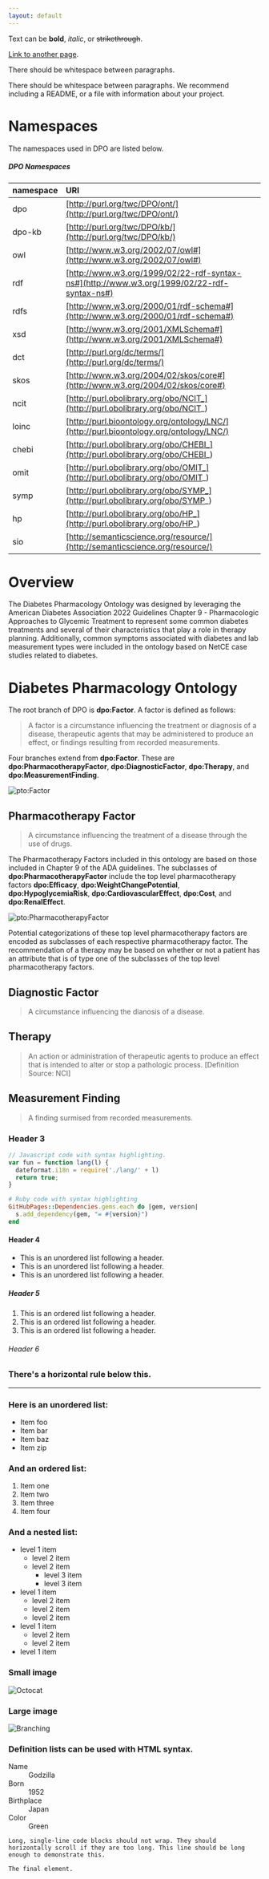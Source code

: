 ```yaml
---
layout: default
---
```


Text can be **bold**, _italic_, or ~~strikethrough~~.

[Link to another page](./another-page.html).

There should be whitespace between paragraphs.

There should be whitespace between paragraphs. We recommend including a README, or a file with information about your project.

# Namespaces

The namespaces used in DPO are listed below.

##### DPO Namespaces

| namespace | URI |
|:-------------|:------------------|
| dpo | [http://purl.org/twc/DPO/ont/](http://purl.org/twc/DPO/ont/) |
| dpo-kb | [http://purl.org/twc/DPO/kb/](http://purl.org/twc/DPO/kb/) |
| owl | [http://www.w3.org/2002/07/owl#](http://www.w3.org/2002/07/owl#) |
| rdf | [http://www.w3.org/1999/02/22-rdf-syntax-ns#](http://www.w3.org/1999/02/22-rdf-syntax-ns#) |
| rdfs | [http://www.w3.org/2000/01/rdf-schema#](http://www.w3.org/2000/01/rdf-schema#) |
| xsd | [http://www.w3.org/2001/XMLSchema#](http://www.w3.org/2001/XMLSchema#) |
| dct | [http://purl.org/dc/terms/](http://purl.org/dc/terms/) |
| skos | [http://www.w3.org/2004/02/skos/core#](http://www.w3.org/2004/02/skos/core#) |
| ncit | [http://purl.obolibrary.org/obo/NCIT_](http://purl.obolibrary.org/obo/NCIT_) |
| loinc | [http://purl.bioontology.org/ontology/LNC/](http://purl.bioontology.org/ontology/LNC/) |
| chebi | [http://purl.obolibrary.org/obo/CHEBI_](http://purl.obolibrary.org/obo/CHEBI_) |
| omit | [http://purl.obolibrary.org/obo/OMIT_](http://purl.obolibrary.org/obo/OMIT_) |
| symp | [http://purl.obolibrary.org/obo/SYMP_](http://purl.obolibrary.org/obo/SYMP_) |
| hp | [http://purl.obolibrary.org/obo/HP_](http://purl.obolibrary.org/obo/HP_) |
| sio | [http://semanticscience.org/resource/](http://semanticscience.org/resource/) |


# Overview

The Diabetes Pharmacology Ontology was designed by leveraging the American Diabetes Association 2022 Guidelines Chapter 9 - Pharmacologic Approaches to Glycemic Treatment to represent some common diabetes treatments and several of their characteristics that play a role in therapy planning. Additionally, common symptoms associated with diabetes and lab measurement types were included in the ontology based on NetCE case studies related to diabetes.

# Diabetes Pharmacology Ontology

The root branch of DPO is **dpo:Factor**. A factor is defined as follows:
> A factor is a circumstance influencing the treatment or diagnosis of a disease, therapeutic agents that may be administered to produce an effect, or findings resulting from recorded measurements.

Four branches extend from **dpo:Factor**. These are **dpo:PharmacotherapyFactor**, **dpo:DiagnosticFactor**, **dpo:Therapy**, and **dpo:MeasurementFinding**.

![pto:Factor](./assets/images/Factor.png)

## Pharmacotherapy Factor
> A circumstance influencing the treatment of a disease through the use of drugs.

The Pharmacotherapy Factors included in this ontology are based on those included in Chapter 9 of the ADA guidelines. The subclasses of **dpo:PharmacotherapyFactor** include the top level pharmacotherapy factors **dpo:Efficacy**, **dpo:WeightChangePotential**, **dpo:HypoglycemiaRisk**, **dpo:CardiovascularEffect**, **dpo:Cost**, and **dpo:RenalEffect**.


![pto:PharmacotherapyFactor](./assets/images/PharmacotherapyFactor.png)

Potential categorizations of these top level pharmacotherapy factors are encoded as subclasses of each respective pharmacotherapy factor. The recommendation of a therapy may be based on whether or not a patient has an attribute that is of type one of the subclasses of the top level pharmacotherapy factors.


## Diagnostic Factor
> A circumstance influencing the dianosis of a disease.


## Therapy
> An action or administration of therapeutic agents to produce an effect that is intended to alter or stop a pathologic process. [Definition Source: NCI]


## Measurement Finding
> A finding surmised from recorded measurements.



### Header 3

```js
// Javascript code with syntax highlighting.
var fun = function lang(l) {
  dateformat.i18n = require('./lang/' + l)
  return true;
}
```

```ruby
# Ruby code with syntax highlighting
GitHubPages::Dependencies.gems.each do |gem, version|
  s.add_dependency(gem, "= #{version}")
end
```

#### Header 4

*   This is an unordered list following a header.
*   This is an unordered list following a header.
*   This is an unordered list following a header.

##### Header 5

1.  This is an ordered list following a header.
2.  This is an ordered list following a header.
3.  This is an ordered list following a header.

###### Header 6


### There's a horizontal rule below this.

* * *

### Here is an unordered list:

*   Item foo
*   Item bar
*   Item baz
*   Item zip

### And an ordered list:

1.  Item one
1.  Item two
1.  Item three
1.  Item four

### And a nested list:

- level 1 item
  - level 2 item
  - level 2 item
    - level 3 item
    - level 3 item
- level 1 item
  - level 2 item
  - level 2 item
  - level 2 item
- level 1 item
  - level 2 item
  - level 2 item
- level 1 item

### Small image

![Octocat](https://github.githubassets.com/images/icons/emoji/octocat.png)

### Large image

![Branching](https://guides.github.com/activities/hello-world/branching.png)


### Definition lists can be used with HTML syntax.

<dl>
<dt>Name</dt>
<dd>Godzilla</dd>
<dt>Born</dt>
<dd>1952</dd>
<dt>Birthplace</dt>
<dd>Japan</dd>
<dt>Color</dt>
<dd>Green</dd>
</dl>

```
Long, single-line code blocks should not wrap. They should horizontally scroll if they are too long. This line should be long enough to demonstrate this.
```

```
The final element.
```

